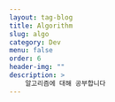 ```yaml
---
layout: tag-blog
title: Algorithm
slug: algo
category: Dev
menu: false
order: 6
header-img: ""
description: >
	알고리즘에 대해 공부합니다
---
```

